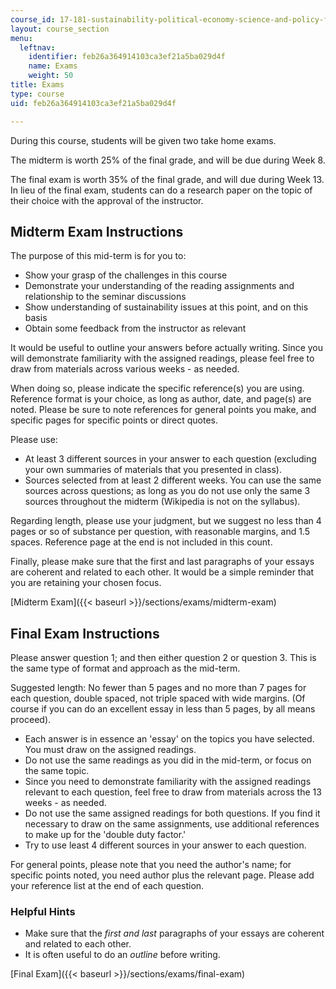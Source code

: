 ```yaml
---
course_id: 17-181-sustainability-political-economy-science-and-policy-fall-2016
layout: course_section
menu:
  leftnav:
    identifier: feb26a364914103ca3ef21a5ba029d4f
    name: Exams
    weight: 50
title: Exams
type: course
uid: feb26a364914103ca3ef21a5ba029d4f

---
```


During this course, students will be given two take home exams.

The midterm is worth 25% of the final grade, and will be due during Week 8.

The final exam is worth 35% of the final grade, and will due during Week 13. In lieu of the final exam, students can do a research paper on the topic of their choice with the approval of the instructor.

Midterm Exam Instructions
-------------------------

The purpose of this mid-term is for you to:

*   Show your grasp of the challenges in this course
*   Demonstrate your understanding of the reading assignments and relationship to the seminar discussions
*   Show understanding of sustainability issues at this point, and on this basis
*   Obtain some feedback from the instructor as relevant

It would be useful to outline your answers before actually writing. Since you will demonstrate familiarity with the assigned readings, please feel free to draw from materials across various weeks - as needed.

When doing so, please indicate the specific reference(s) you are using. Reference format is your choice, as long as author, date, and page(s) are noted. Please be sure to note references for general points you make, and specific pages for specific points or direct quotes.

Please use:

*   At least 3 different sources in your answer to each question (excluding your own summaries of materials that you presented in class).
*   Sources selected from at least 2 different weeks. You can use the same sources across questions; as long as you do not use only the same 3 sources throughout the midterm (Wikipedia is not on the syllabus).

Regarding length, please use your judgment, but we suggest no less than 4 pages or so of substance per question, with reasonable margins, and 1.5 spaces. Reference page at the end is not included in this count.

Finally, please make sure that the first and last paragraphs of your essays are coherent and related to each other. It would be a simple reminder that you are retaining your chosen focus.

[Midterm Exam]({{< baseurl >}}/sections/exams/midterm-exam)

Final Exam Instructions
-----------------------

Please answer question 1; and then either question 2 or question 3. This is the same type of format and approach as the mid-term.

Suggested length: No fewer than 5 pages and no more than 7 pages for each question, double spaced, not triple spaced with wide margins. (Of course if you can do an excellent essay in less than 5 pages, by all means proceed).

*   Each answer is in essence an 'essay' on the topics you have selected. You must draw on the assigned readings.
*   Do not use the same readings as you did in the mid-term, or focus on the same topic.
*   Since you need to demonstrate familiarity with the assigned readings relevant to each question, feel free to draw from materials across the 13 weeks - as needed.
*   Do not use the same assigned readings for both questions. If you find it necessary to draw on the same assignments, use additional references to make up for the 'double duty factor.'
*   Try to use least 4 different sources in your answer to each question.

For general points, please note that you need the author's name; for specific points noted, you need author plus the relevant page. Please add your reference list at the end of each question.

### Helpful Hints

*   Make sure that the _first and last_ paragraphs of your essays are coherent and related to each other.
*   It is often useful to do an _outline_ before writing.

[Final Exam]({{< baseurl >}}/sections/exams/final-exam)